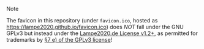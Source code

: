 > [!NOTE]
> The favicon in this repository (under `favicon.ico`, hosted as https://lampe2020.github.io/favicon.ico) does _NOT_ fall under the GNU GPLv3 but instead under the [Lampe2020.de License v1.2+](https://lampe2020.de/LICENSE.txt), as permitted for trademarks by [§7 e) of the GPLv3 license](https://www.gnu.org/licenses/gpl-3.0.html#section7)!   
